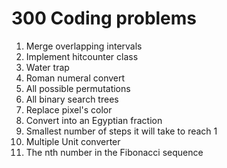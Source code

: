 # 300 Coding problems

1. Merge overlapping intervals
2. Implement hitcounter class
3. Water trap
4. Roman numeral convert
5. All possible permutations
6. All binary search trees
7. Replace pixel's color
8. Convert into an Egyptian fraction
9. Smallest number of steps it will take to reach 1
10. Multiple Unit converter
11. The nth number in the Fibonacci sequence